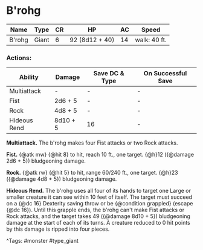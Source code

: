 # B'rohg

| Name | Type | CR | HP | AC | Speed |
|------|------|----|----|----|-------|
| B'rohg | Giant | 6 | 92 (8d12 + 40) | 14 | walk: 40 ft. |

### Actions:

| Ability | Damage | Save DC & Type | On Successful Save |
|---------|--------|----------------|--------------------|
| Multiattack | - | - | - |
| Fist | 2d6 + 5 | - | - |
| Rock | 4d8 + 5 | - | - |
| Hideous Rend | 8d10 + 5 | 16 | - |


**Multiattack.** The b'rohg makes four Fist attacks or two Rock attacks.

**Fist.** {@atk mw} {@hit 8} to hit, reach 10 ft., one target. {@h}12 ({@damage 2d6 + 5}) bludgeoning damage.

**Rock.** {@atk rw} {@hit 5} to hit, range 60/240 ft., one target. {@h}23 ({@damage 4d8 + 5}) bludgeoning damage.

**Hideous Rend.** The b'rohg uses all four of its hands to target one Large or smaller creature it can see within 10 feet of itself. The target must succeed on a {@dc 16} Dexterity saving throw or be {@condition grappled} (escape {@dc 16}). Until this grapple ends, the b'rohg can't make Fist attacks or Rock attacks, and the target takes 49 ({@damage 8d10 + 5}) bludgeoning damage at the start of each of its turns. A creature reduced to 0 hit points by this damage is ripped into four pieces.

^Tags: #monster #type_giant